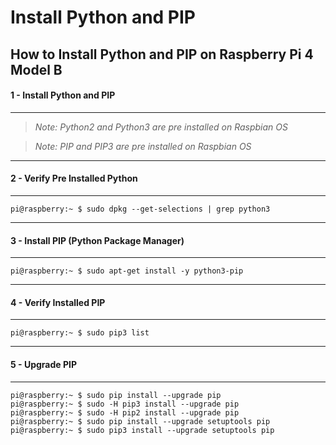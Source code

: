 # Install Python and PIP

## How to Install Python and PIP on Raspberry Pi 4 Model B

#### 1 - Install Python and PIP
---
> _Note: Python2 and Python3 are pre installed on Raspbian OS_

> _Note: PIP and PIP3 are pre installed on Raspbian OS_

---
#### 2 - Verify Pre Installed Python
---
```console
pi@raspberry:~ $ sudo dpkg --get-selections | grep python3
```

---
#### 3 - Install PIP (Python Package Manager)
---

```console
pi@raspberry:~ $ sudo apt-get install -y python3-pip
```

---
#### 4 - Verify Installed PIP
---

```console
pi@raspberry:~ $ sudo pip3 list
```

---
#### 5 - Upgrade PIP
---

```console
pi@raspberry:~ $ sudo pip install --upgrade pip
pi@raspberry:~ $ sudo -H pip3 install --upgrade pip
pi@raspberry:~ $ sudo -H pip2 install --upgrade pip
pi@raspberry:~ $ sudo pip install --upgrade setuptools pip
pi@raspberry:~ $ sudo pip3 install --upgrade setuptools pip
```
 
